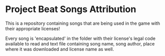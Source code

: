 # Project Beat Songs Attribution
This is a repository containing songs that are being used in the game with their appropriate licenses!

Every song is 'encapsulated' in the folder with their license's legal code available to read and text file containing song name, song author, place where it was downloaded and license name as well.
